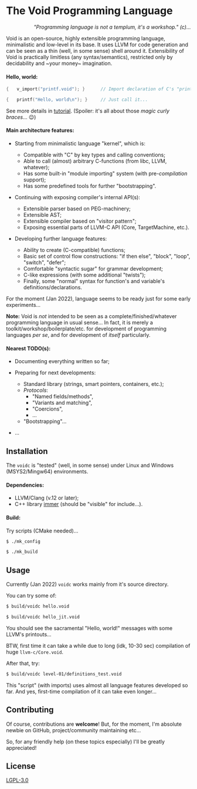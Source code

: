 
# The Void Programming Language

*<p align='right'>"Programming language is not a templum, it's a workshop." (c)...</p>*

Void is an open-source, highly extensible programming language, minimalistic and low-level in its base.
It uses LLVM for code generation and can be seen as a thin (well, in some sense) shell around it.
Extensibility of Void is practically limitless (any syntax/semantics),
restricted only by decidability and ~your money~ imagination.


#### Hello, world:

```C
{   v_import("printf.void"); }      // Import declaration of C's "printf"

{   printf("Hello, world\n"); }     // Just call it...
```

See more details in [tutorial](doc/tutorial.md).
(Spoiler: it's all about those *magic curly braces*... :wink:)


#### Main architecture features:

  - Starting from minimalistic language "kernel", which is:
    - Compatible with "C" by key types and calling conventions;
    - Able to call (almost) arbitrary C-functions (from libc, LLVM, whatever);
    - Has some built-in "module importing" system (with pre-*compilation* support);
    - Has some predefined tools for further "bootstrapping".

  - Continuing with exposing compiler's internal API(s):
    - Extensible parser based on PEG-machinery;
    - Extensible AST;
    - Extensible compiler based on "visitor pattern";
    - Exposing essential parts of LLVM-C API (Core, TargetMachine, etc.).

  - Developing further language features:
    - Ability to create (C-compatible) functions;
    - Basic set of control flow constructions: "if then else", "block", "loop", "switch", "defer";
    - Comfortable "syntactic sugar" for grammar development;
    - C-like expressions (with some additional "twists");
    - Finally, some "normal" syntax for function's and variable's definitions/declarations.


For the moment (Jan 2022), language seems to be ready just for some early experiments...


**Note:** Void is *not* intended to be seen as a complete/finished/whatever programming language in usual sense...
In fact, it is merely a toolkit/workshop/boilerplate/etc. for development of programming languages *per se*,
and for development of *itself* particularly.


#### Nearest TODO(s):

  - Documenting everything written so far;

  - Preparing for next developments:

    - Standard library (strings, smart pointers, containers, etc.);
    - *Protocols*:
      - "Named fields/methods",
      - "Variants and matching",
      - "Coercions",
      - ...
    - "Bootstrapping"...

  - ...



## Installation

The `voidc` is "tested" (well, in some sense) under Linux and Windows (MSYS2/Mingw64) environments.

#### Dependencies:

  - LLVM/Clang (v.12 or later);
  - C++ library [immer](https://github.com/arximboldi/immer) (should be "visible" for include...).

#### Build:

Try scripts (CMake needed)...

```bash
$ ./mk_config

$ ./mk_build
```


## Usage

Currently (Jan 2022) `voidc` works mainly from it's source directory.

You can try some of:

```bash
$ build/voidc hello.void

$ build/voidc hello_jit.void
```

You should see the sacramental "Hello, world!" messages with some LLVM's printouts...

BTW, first time it can take a while due to long (idk, 10-30 sec) compilation of huge `llvm-c/Core.void`.

After that, try:

```bash
$ build/voidc level-01/definitions_test.void
```

This "script" (with imports) uses almost all language features developed so far.
And yes, first-time compilation of it can take even longer...


## Contributing
Of course, contributions are **welcome**!
But, for the moment, I'm absolute newbie on GitHub, project/community maintaining etc...

So, for any friendly help (on these topics especially) I'll be greatly appreciated!

## License
[LGPL-3.0](https://www.gnu.org/licenses/lgpl-3.0.txt)

